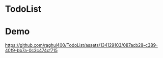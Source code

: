 # TodoList

<h1> Demo </h1>

https://github.com/raghul400/TodoList/assets/134129103/087acb28-c389-40f9-bb7a-0c3c474cf715

